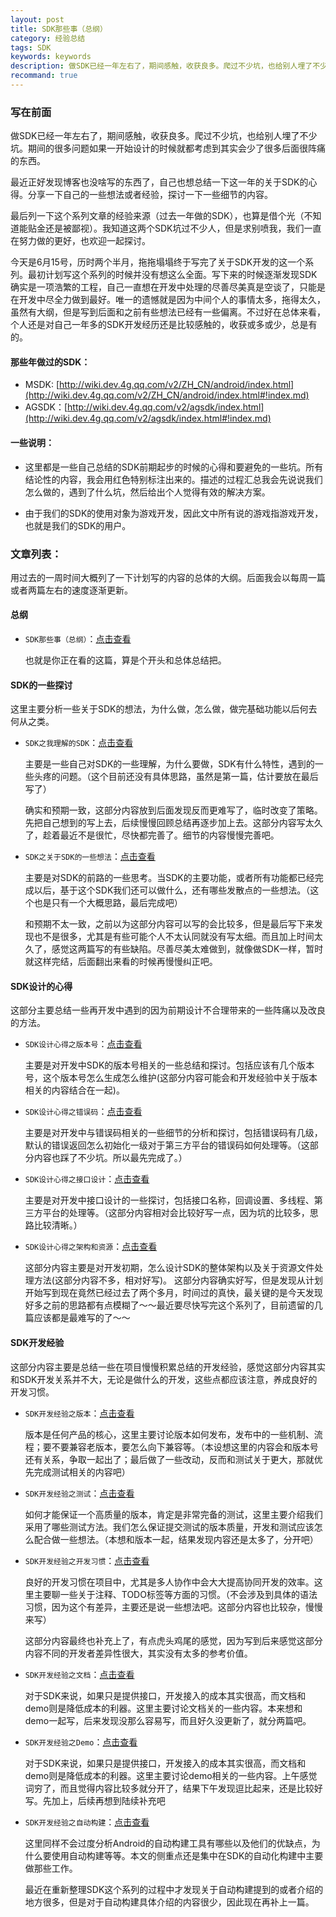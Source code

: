 ```yaml
---
layout: post
title: SDK那些事（总纲）
category: 经验总结
tags: SDK
keywords: keywords
description: 做SDK已经一年左右了，期间感触，收获良多。爬过不少坑，也给别人埋了不少坑。期间的很多问题如果一开始设计的时候就都考虑到其实会少了很多后面很阵痛的东西。最近正好发现博客也没啥写的东西了，自己也想总结一下这一年的关于SDK的心得。分享一下自己的一些想法或者经验，探讨一下一些细节的内容。
recommand: true
---
```

### 写在前面

做SDK已经一年左右了，期间感触，收获良多。爬过不少坑，也给别人埋了不少坑。期间的很多问题如果一开始设计的时候就都考虑到其实会少了很多后面很阵痛的东西。

最近正好发现博客也没啥写的东西了，自己也想总结一下这一年的关于SDK的心得。分享一下自己的一些想法或者经验，探讨一下一些细节的内容。

最后列一下这个系列文章的经验来源（过去一年做的SDK），也算是借个光（不知道能贴金还是被鄙视）。我知道这两个SDK坑过不少人，但是求别喷我，我们一直在努力做的更好，也欢迎一起探讨。

今天是6月15号，历时两个半月，拖拖塌塌终于写完了关于SDK开发的这一个系列。最初计划写这个系列的时候并没有想这么全面。写下来的时候逐渐发现SDK确实是一项浩繁的工程，自己一直想在开发中处理的尽善尽美真是空谈了，只能是在开发中尽全力做到最好。唯一的遗憾就是因为中间个人的事情太多，拖得太久，虽然有大纲，但是写到后面和之前有些想法已经有一些偏离。不过好在总体来看，个人还是对自己一年多的SDK开发经历还是比较感触的，收获或多或少，总是有的。

#### 那些年做过的SDK：

- MSDK: [http://wiki.dev.4g.qq.com/v2/ZH_CN/android/index.html](http://wiki.dev.4g.qq.com/v2/ZH_CN/android/index.html#!index.md)
- AGSDK：[http://wiki.dev.4g.qq.com/v2/agsdk/index.html](http://wiki.dev.4g.qq.com/v2/agsdk/index.html#!index.md)

#### 一些说明：

- 这里都是一些自己总结的SDK前期起步的时候的心得和要避免的一些坑。所有结论性的内容，我会用红色特别标注出来的。描述的过程汇总我会先说说我们怎么做的，遇到了什么坑，然后给出个人觉得有效的解决方案。

- 由于我们的SDK的使用对象为游戏开发，因此文中所有说的游戏指游戏开发，也就是我们的SDK的用户。

### 文章列表：

用过去的一周时间大概列了一下计划写的内容的总体的大纲。后面我会以每周一篇或者两篇左右的速度逐渐更新。

#### 总纲
 	
- `SDK那些事（总纲）`：[点击查看](http://blog.bihe0832.com/sdk_summary.html)

	也就是你正在看的这篇，算是个开头和总体总结把。
	
#### SDK的一些探讨

这里主要分析一些关于SDK的想法，为什么做，怎么做，做完基础功能以后何去何从之类。

- `SDK之我理解的SDK`：[点击查看](http://blog.bihe0832.com/sdk_summary_sdk_of_my_explain.html)
	
	主要是一些自己对SDK的一些理解，为什么要做，SDK有什么特性，遇到的一些头疼的问题。（这个目前还没有具体思路，虽然是第一篇，估计要放在最后写了）
	
	确实和预期一致，这部分内容放到后面发现反而更难写了，临时改变了策略。先把自己想到的写上去，后续慢慢回顾总结再逐步加上去。这部分内容写太久了，趁着最近不是很忙，尽快都完善了。细节的内容慢慢完善吧。

- `SDK之关于SDK的一些想法`：[点击查看](http://blog.bihe0832.com/sdk_summary_future.html)
	
	主要是对SDK的前路的一些思考。当SDK的主要功能，或者所有功能都已经完成以后，基于这个SDK我们还可以做什么，还有哪些发散点的一些想法。（这个也是只有一个大概思路，最后完成吧）
	
	和预期不太一致，之前以为这部分内容可以写的会比较多，但是最后写下来发现也不是很多，尤其是有些可能个人不太认同就没有写太细。而且加上时间太久了，感觉这两篇写的有些缺陷。尽善尽美太难做到，就像做SDK一样，暂时就这样完结，后面翻出来看的时候再慢慢纠正吧。
	
#### SDK设计的心得

这部分主要总结一些再开发中遇到的因为前期设计不合理带来的一些阵痛以及改良的方法。

- `SDK设计心得之版本号`：[点击查看](http://blog.bihe0832.com/sdk_design_versioncode.html)

	主要是对开发中SDK的版本号相关的一些总结和探讨。包括应该有几个版本号，这个版本号怎么生成怎么维护(这部分内容可能会和开发经验中关于版本相关的内容结合在一起)。

- `SDK设计心得之错误码`：[点击查看](http://blog.bihe0832.com/sdk_design_errorcode.html)

	主要是对开发中与错误码相关的一些细节的分析和探讨，包括错误码有几级，默认的错误返回怎么初始化一级对于第三方平台的错误码如何处理等。（这部分内容也踩了不少坑。所以最先完成了。）

- `SDK设计心得之接口设计`：[点击查看](http://blog.bihe0832.com/sdk_desigin_api.html)

	主要是对开发中接口设计的一些探讨，包括接口名称，回调设置、多线程、第三方平台的处理等。（这部分内容相对会比较好写一点，因为坑的比较多，思路比较清晰。）

- `SDK设计心得之架构和资源`：[点击查看](http://blog.bihe0832.com/sdk_design_structure_resource.html)

	这部分内容主要是对开发初期，怎么设计SDK的整体架构以及关于资源文件处理方法(这部分内容不多，相对好写)。
	这部分内容确实好写，但是发现从计划开始写到现在竟然已经过去了两个多月，时间过的真快，最关键的是今天发现好多之前的思路都有点模糊了～～最近要尽快写完这个系列了，目前遗留的几篇应该都是最难写的了～～
	
#### SDK开发经验

这部分内容主要是总结一些在项目慢慢积累总结的开发经验，感觉这部分内容其实和SDK开发关系并不大，无论是做什么的开发，这些点都应该注意，养成良好的开发习惯。

-  `SDK开发经验之版本`：[点击查看](http://blog.bihe0832.com/sdk_experience_version.html)

	版本是任何产品的核心，这里主要讨论版本如何发布，发布中的一些机制、流程；要不要兼容老版本，要怎么向下兼容等。（本设想这里的内容会和版本号还有关系，争取一起出了；最后做了一些改动，反而和测试关于更大，那就优先完成测试相关的内容吧）

-  `SDK开发经验之测试`：[点击查看](http://blog.bihe0832.com/sdk_experience_test.html)

	如何才能保证一个高质量的版本，肯定是非常完备的测试，这里主要介绍我们采用了哪些测试方法。我们怎么保证提交测试的版本质量，开发和测试应该怎么配合做一些想法。（本想和版本一起，结果发现内容还是太多了，分开吧）
	
- `SDK开发经验之开发习惯`：[点击查看](http://blog.bihe0832.com/sdk_experience_habit.html)

	良好的开发习惯在项目中，尤其是多人协作中会大大提高协同开发的效率。这里主要聊一些关于注释、TODO标签等方面的习惯。（不会涉及到具体的语法习惯，因为这个有差异，主要还是说一些想法吧。这部分内容也比较杂，慢慢来写）
	
	这部分内容最终也补充上了，有点虎头鸡尾的感觉，因为写到后来感觉这部分内容不同的开发者差异性很大，其实没有太多的参考价值。
	
- `SDK开发经验之文档`：[点击查看](http://blog.bihe0832.com/sdk_experience_document.html)

	对于SDK来说，如果只是提供接口，开发接入的成本其实很高，而文档和demo则是降低成本的利器。这里主要讨论文档关的一些内容。本来想和demo一起写，后来发现没那么容易写，而且好久没更新了，就分两篇吧。
	
- `SDK开发经验之Demo`：[点击查看](http://blog.bihe0832.com/sdk_experience_Demo.html)

	对于SDK来说，如果只是提供接口，开发接入的成本其实很高，而文档和demo则是降低成本的利器。这里主要讨论demo相关的一些内容。上午感觉词穷了，而且觉得内容比较多就分开了，结果下午发现逗比起来，还是比较好写。先加上，后续再想到陆续补充吧
	
- `SDK开发经验之自动构建`：[点击查看](http://blog.bihe0832.com/sdk_experience_auto_build.html)

	这里同样不会过度分析Android的自动构建工具有哪些以及他们的优缺点，为什么要使用自动构建等等。本文的侧重点还是集中在SDK的自动化构建中主要做那些工作。
	
	最近在重新整理SDK这个系列的过程中才发现关于自动构建提到的或者介绍的地方很多，但是对于自动构建具体介绍的内容很少，因此现在再补上一篇。